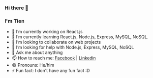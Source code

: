 ### Hi there 👋


### I'm Tien

- 🔭 I’m currently working on React.js
- 🌱 I’m currently learning React.js, Node.js, Express, MySQL, NoSQL.
- 👯 I’m looking to collaborate on web projects
- 🤔 I’m looking for help with Node.js, Express, MySQL, NoSQL
- 💬 Ask me about anything 
- 📫 How to reach me: [Facebook](https://www.facebook.com/tranngoctien2001/) | [Linkedin](https://www.linkedin.com/in/ng%E1%BB%8Dc-ti%E1%BA%BFn-tr%E1%BA%A7n-b328071bb/)
- 😄 Pronouns: He/him
- ⚡ Fun fact: I don't have any fun fact :D
